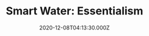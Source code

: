 ---
collection_archive: false
collection_awards: []
collection_category:
  - Advertising
  - Color
  - Lifestyle
  - Sports + Athletes
  - Portraits
  - Advertising
collection_content: ''
collection_cover: 'https://d1sf55qlb7p6hz.cloudfront.net/smartwater_cover-horizontal-1.jpg'
collection_cover_mobile: 'https://d1sf55qlb7p6hz.cloudfront.net/verticalcovers-42.jpg'
collection_description: >-
  Commissioned by Anomaly NY, I was asked to photographically compliment Smart
  Water’s sleek and simple aesthetic. Partially influenced by [**_The Changing
  Landscape of American Retail_**
  ](https://jesserieser.com/projects/changing-landscape-american-retail/)and
  [**_Phoenix: A Dystopian Legoland That Tastes Like
  Candy_**](https://jesserieser.com/projects/phoenix) by the way I utilize stark
  and minimal scenes to influence a subject’s actions and purpose, uniquely
  framing the subject.


  Featured is the 2018 NBA Rookie of the Year, 2019 & 2020 NBA All Star and 2020
  all NBA Defensive player Ben Simmons.
collection_description_alignment: left
collection_exhibition: []
collection_filter: Commissioned + Stock
collection_hidden: false
collection_meta: Featuring Ben Simmons For Anomaly NY
collection_meta_2: ''
collection_press: []
collection_preview:
  - 'https://d1sf55qlb7p6hz.cloudfront.net/smartwater-simmons_horizontal-4.jpg'
  - 'https://d1sf55qlb7p6hz.cloudfront.net/smartwater-simmons_horizontal-1.jpg'
  - 'https://d1sf55qlb7p6hz.cloudfront.net/smartwater-simmons_horizontal-2.jpg'
  - 'https://d1sf55qlb7p6hz.cloudfront.net/smartwater-simmons_horizontal-3.jpg'
cover_image: ''
date: 2020-12-08T04:13:30.000Z
gumroad_id: ''
hide_footer: true
layout: blocks
navigation_theme: black
price: ''
px_extra: true
row_alignment: between
sale: false
slug: ben-simmons-smart-water
theme_color: '#FAEA72'
theme_color_all_works: '#FFE767'
title: 'Smart Water: Essentialism '
seo:
  meta_description: ''
  meta_title: ''
collection_layout_builder:
  - _bookshop_name: collections/media-element
    align_y: start
    caption: ''
    color: '#D1E3EB'
    image: 'https://d1sf55qlb7p6hz.cloudfront.net/smartwater-1.jpg'
    margin_left: '30'
    margin_right: '0'
    margin_y: '100'
    width: '66'
  - _bookshop_name: collections/media-row
    row_alignment: between
  - _bookshop_name: collections/media-element
    align_y: start
    caption: ''
    color: '#E2DCDC'
    image: 'https://d1sf55qlb7p6hz.cloudfront.net/smartwater-2.jpg'
    margin_left: '15'
    margin_right: '0'
    margin_y: '100'
    width: '40'
  - _bookshop_name: collections/media-row
    row_alignment: between
  - _bookshop_name: collections/media-element
    align_y: start
    caption: ''
    color: '#D8E4F4'
    image: 'https://d1sf55qlb7p6hz.cloudfront.net/smartwater-3.jpg'
    margin_left: '35'
    margin_right: '0'
    margin_y: '100'
    width: '50'
  - _bookshop_name: collections/media-row
    row_alignment: between
  - _bookshop_name: collections/media-element
    align_y: start
    caption: ''
    color: '#D0CEE6'
    image: 'https://d1sf55qlb7p6hz.cloudfront.net/smartwater-4.jpg'
    margin_left: '5'
    margin_right: '0'
    margin_y: '100'
    width: '45'
  - _bookshop_name: collections/media-element
    align_y: start
    caption: ''
    color: '#FABDAB'
    image: 'https://d1sf55qlb7p6hz.cloudfront.net/smartwater-5.jpg'
    margin_left: '0'
    margin_right: '10'
    margin_y: '600'
    width: '33'
  - _bookshop_name: collections/media-row
    row_alignment: between
  - _bookshop_name: collections/media-element
    align_y: start
    caption: ''
    color: '#E3DCE9'
    image: 'https://d1sf55qlb7p6hz.cloudfront.net/smartwater-simmons_horizontal-1.jpg'
    margin_left: '25'
    margin_right: '0'
    margin_y: '100'
    width: '45'
  - _bookshop_name: collections/media-row
    row_alignment: between
  - _bookshop_name: collections/media-element
    align_y: start
    caption: ''
    color: '#EEECE1'
    image: 'https://d1sf55qlb7p6hz.cloudfront.net/smartwater-7.jpg'
    margin_left: '10'
    margin_right: '0'
    margin_y: '200'
    width: '50'
  - _bookshop_name: collections/media-row
    row_alignment: between
  - _bookshop_name: collections/media-element
    align_y: start
    caption: ''
    color: '#C0BFDC'
    image: 'https://d1sf55qlb7p6hz.cloudfront.net/sw-8.jpg'
    margin_left: '45'
    margin_right: '0'
    margin_y: '100'
    width: '33'
  - _bookshop_name: collections/media-row
    row_alignment: between
  - _bookshop_name: collections/media-element
    align_y: start
    caption: ''
    color: '#C4D8EB'
    image: 'https://d1sf55qlb7p6hz.cloudfront.net/sw-10.jpg'
    margin_left: '0'
    margin_right: '0'
    margin_y: '100'
    width: '75'
  - _bookshop_name: collections/media-row-end
---